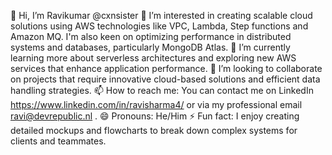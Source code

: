 👋 Hi, I’m Ravikumar @cxnsister
👀 I’m interested in creating scalable cloud solutions using AWS technologies like VPC, Lambda, Step functions and Amazon MQ. I'm also keen on optimizing performance in distributed systems and databases, particularly MongoDB Atlas.
🌱 I’m currently learning more about serverless architectures and exploring new AWS services that enhance application performance.
💞️ I’m looking to collaborate on projects that require innovative cloud-based solutions and efficient data handling strategies.
📫 How to reach me: You can contact me on LinkedIn https://www.linkedin.com/in/ravisharma4/ or via my professional email ravi@devrepublic.nl .
😄 Pronouns: He/Him
⚡ Fun fact: I enjoy creating detailed mockups and flowcharts to break down complex systems for clients and teammates.

<!---
cxnsister/cxnsister is a ✨ special ✨ repository because its `README.md` (this file) appears on your GitHub profile.
You can click the Preview link to take a look at your changes.
--->
